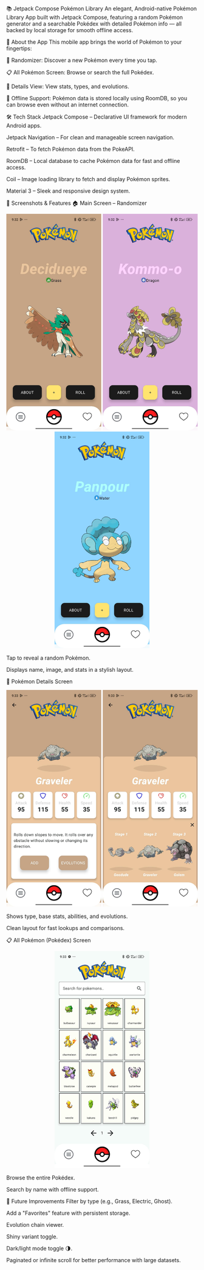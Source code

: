 📚 Jetpack Compose Pokémon Library
An elegant, Android-native Pokémon Library App built with Jetpack Compose, featuring a random Pokémon generator and a searchable Pokédex with detailed Pokémon info — all backed by local storage for smooth offline access.

🧩 About the App
This mobile app brings the world of Pokémon to your fingertips:

🎲 Randomizer: Discover a new Pokémon every time you tap.

📋 All Pokémon Screen: Browse or search the full Pokédex.

📖 Details View: View stats, types, and evolutions.

💾 Offline Support: Pokémon data is stored locally using RoomDB, so you can browse even without an internet connection.

🛠️ Tech Stack
Jetpack Compose – Declarative UI framework for modern Android apps.

Jetpack Navigation – For clean and manageable screen navigation.

Retrofit – To fetch Pokémon data from the PokeAPI.

RoomDB – Local database to cache Pokémon data for fast and offline access.

Coil – Image loading library to fetch and display Pokémon sprites.

Material 3 – Sleek and responsive design system.

📱 Screenshots & Features
🏠 Main Screen – Randomizer
<p align="center"> <img src="screenshots/494356001_1369085034366725_6204314868962329093_n.jpg" width="250"/> <img src="screenshots/494360258_686167054318088_1495701296423828544_n.jpg" width="250"/> <img src="screenshots/494357504_1404878704034228_5967385705310574548_n.jpg" width="250"/> </p>
Tap to reveal a random Pokémon.

Displays name, image, and stats in a stylish layout.

📄 Pokémon Details Screen
<p align="center"> <img src="screenshots/494360235_728352996196863_7783770273121195276_n.jpg" width="250"/> <img src="screenshots/494356399_9950696288378989_8830066771313108294_n.jpg" width="250"/> </p>
Shows type, base stats, abilities, and evolutions.

Clean layout for fast lookups and comparisons.

📋 All Pokémon (Pokédex) Screen
<p align="center"> <img src="screenshots/494357965_559098883910449_235413113180363228_n.jpg" width="250"/> </p>
Browse the entire Pokédex.

Search by name with offline support.

🚀 Future Improvements
Filter by type (e.g., Grass, Electric, Ghost).

Add a "Favorites" feature with persistent storage.

Evolution chain viewer.

Shiny variant toggle.

Dark/light mode toggle 🌗.

Paginated or infinite scroll for better performance with large datasets.

